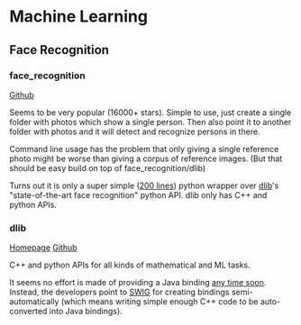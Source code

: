 # Machine Learning

## Face Recognition

### face_recognition
 
[Github](https://github.com/ageitgey/face_recognition)
 
Seems to be very popular (16000+ stars). Simple to use, just create a single folder with photos which show a single person.
Then also point it to another folder with photos and it will detect and recognize persons in there.

Command line usage has the problem that only giving a single reference photo might be worse than giving a corpus of reference images.
(But that should be easy build on top of face_recognition/dlib)  

Turns out it is only a super simple ([200 lines](https://github.com/ageitgey/face_recognition/blob/master/face_recognition/api.py))
python wrapper over [dlib](http://dlib.net/)'s "state-of-the-art face recognition" python API. dlib only has C++ and python
APIs.

 
### dlib

[Homepage](http://dlib.net/)
[Github](https://github.com/davisking/dlib)

C++ and python APIs for all kinds of mathematical and ML tasks.

It seems no effort is made of providing a Java binding [any time soon](https://github.com/davisking/dlib/issues/681).
Instead, the developers point to [SWIG](http://www.swig.org/) for creating bindings semi-automatically (which means
writing simple enough C++ code to be auto-converted into Java bindings).